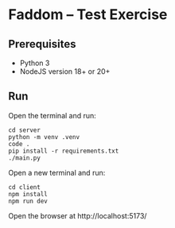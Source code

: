 
# Faddom – Test Exercise

## Prerequisites

* Python 3
* NodeJS version 18+ or 20+

## Run

Open the terminal and run:
```console
cd server
python -m venv .venv 
code .
pip install -r requirements.txt
./main.py
```

Open a new terminal and run:
```console
cd client
npm install
npm run dev
```

Open the browser at http://localhost:5173/
